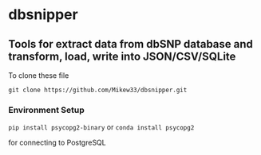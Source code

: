 # dbsnipper

## Tools for extract data from dbSNP database and transform, load, write into JSON/CSV/SQLite

To clone these file

`git clone https://github.com/Mikew33/dbsnipper.git`


### Environment Setup

`pip install psycopg2-binary` or `conda install psycopg2` 

for connecting to PostgreSQL

